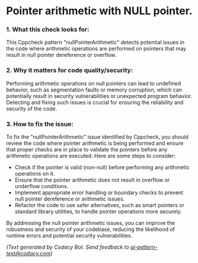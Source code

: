 # Pointer arithmetic with NULL pointer.

### 1. What this check looks for:
This Cppcheck pattern "nullPointerArithmetic" detects potential issues in the code where arithmetic operations are performed on pointers that may result in null pointer dereference or overflow.

### 2. Why it matters for code quality/security:
Performing arithmetic operations on null pointers can lead to undefined behavior, such as segmentation faults or memory corruption, which can potentially result in security vulnerabilities or unexpected program behavior. Detecting and fixing such issues is crucial for ensuring the reliability and security of the code.

### 3. How to fix the issue:
To fix the "nullPointerArithmetic" issue identified by Cppcheck, you should review the code where pointer arithmetic is being performed and ensure that proper checks are in place to validate the pointers before any arithmetic operations are executed. Here are some steps to consider:
- Check if the pointer is valid (non-null) before performing any arithmetic operations on it.
- Ensure that the pointer arithmetic does not result in overflow or underflow conditions.
- Implement appropriate error handling or boundary checks to prevent null pointer dereference or arithmetic issues.
- Refactor the code to use safer alternatives, such as smart pointers or standard library utilities, to handle pointer operations more securely.

By addressing the null pointer arithmetic issues, you can improve the robustness and security of your codebase, reducing the likelihood of runtime errors and potential security vulnerabilities.

_(Text generated by Codacy Bot. Send feedback to ai-pattern-text@codacy.com)_
